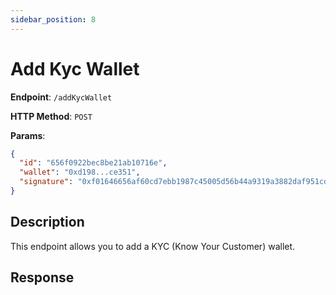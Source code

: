 ```yaml
---
sidebar_position: 8
---
```


# Add Kyc Wallet

**Endpoint**: `/addKycWallet`

**HTTP Method**: `POST`

**Params**:

```json
{
  "id": "656f0922bec8be21ab10716e",
  "wallet": "0xd198...ce351",
  "signature": "0xf01646656af60cd7ebb1987c45005d56b44a9319a3882daf951cda2140ec8e326ef7417d436891f5e0773756ffa1b6506fe48724093cd9a6629aba070d766a101c"
}
```

## Description

This endpoint allows you to add a KYC (Know Your Customer) wallet.

## Response
